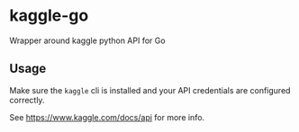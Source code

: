 # kaggle-go

Wrapper around kaggle python API for Go

## Usage

Make sure the `kaggle` cli is installed and your API credentials are configured correctly.

See https://www.kaggle.com/docs/api for more info. 